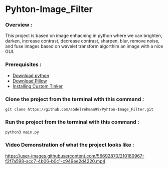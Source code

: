 # Pyhton-Image_Filter
### Overview : 
This project is based on image enhacning in python where we can brighten, darken, increase contrast, decrease contrast, sharpen, blur, remove noise, and fuse images based on wavelet transform algorthim an image with a nice GUI. 
### Prerequisites :
- [Download python](https://www.python.org/downloads/)
- [Download Pillow](https://pillow.readthedocs.io/en/stable/installation.html)
- [Installing Custom Tinker](https://github.com/TomSchimansky/CustomTkinter)
### Clone the project from the terminal with this command : 
```
git clone https://github.com/abdelrehman99/Pyhton-Image_Filter.git
```
### Run the project from the terminal with this command : 
```
python3 main.py
```
### Video Demonstration of what the project looks like :
https://user-images.githubusercontent.com/56692870/210180967-f2f7a598-acc7-4b06-b0c1-c949ee2d4220.mp4

